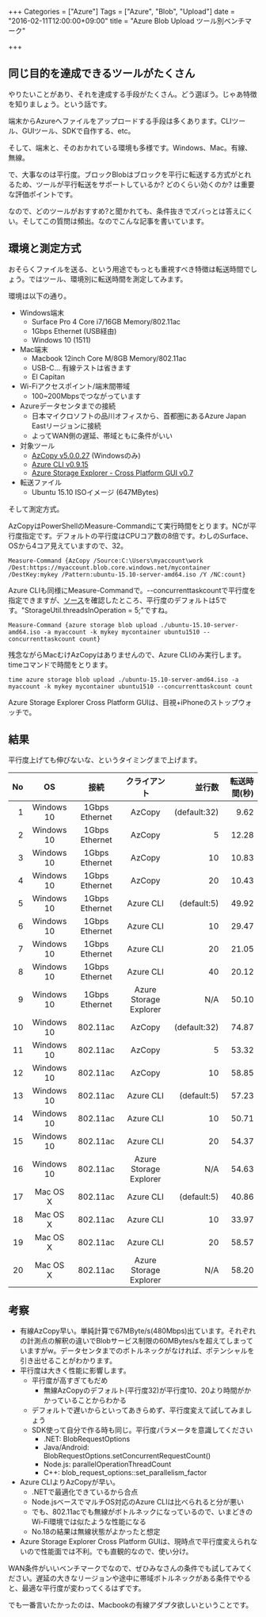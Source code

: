 +++
Categories = ["Azure"]
Tags = ["Azure", "Blob", "Upload"]
date = "2016-02-11T12:00:00+09:00"
title = "Azure Blob Upload ツール別ベンチマーク"

+++

## 同じ目的を達成できるツールがたくさん
やりたいことがあり、それを達成する手段がたくさん。どう選ぼう。じゃあ特徴を知りましょう。という話です。

端末からAzureへファイルをアップロードする手段は多くあります。CLIツール、GUIツール、SDKで自作する、etc。

そして、端末と、そのおかれている環境も多様です。Windows、Mac。有線、無線。

で、大事なのは平行度。ブロックBlobはブロックを平行に転送する方式がとれるため、ツールが平行転送をサポートしているか? どのくらい効くのか? は重要な評価ポイントです。

なので、どのツールがおすすめ?と聞かれても、条件抜きでズバっとは答えにくい。そしてこの質問は頻出。なのでこんな記事を書いています。

## 環境と測定方式
おそらくファイルを送る、という用途でもっとも重視すべき特徴は転送時間でしょう。ではツール、環境別に転送時間を測定してみます。

環境は以下の通り。

* Windows端末
    * Surface Pro 4 Core i7/16GB Memory/802.11ac
    * 1Gbps Ethernet (USB経由)
    * Windows 10 (1511)
* Mac端末
    * Macbook 12inch Core M/8GB Memory/802.11ac
    * USB-C... 有線テストは省きます
    * El Capitan
*  Wi-Fiアクセスポイント/端末間帯域
    * 100~200Mbpsでつながっています
* Azureデータセンタまでの接続
    * 日本マイクロソフトの品川オフィスから、首都圏にあるAzure Japan Eastリージョンに接続
    * よってWAN側の遅延、帯域ともに条件がいい
* 対象ツール
    * [AzCopy v5.0.0.27](https://azure.microsoft.com/ja-jp/documentation/articles/storage-use-azcopy/) (Windowsのみ)
    * [Azure CLI v0.9.15](https://azure.microsoft.com/ja-jp/documentation/articles/xplat-cli-install/)
    * [Azure Storage Explorer - Cross Platform GUI v0.7](http://storageexplorer.com/)
* 転送ファイル
    * Ubuntu 15.10 ISOイメージ (647MBytes)

そして測定方式。

AzCopyはPowerShellのMeasure-Commandにて実行時間をとります。NCが平行度指定です。デフォルトの平行度はCPUコア数の8倍です。わしのSurface、OSから4コア見えていますので、32。

    Measure-Command {AzCopy /Source:C:\Users\myaccount\work /Dest:https://myaccount.blob.core.windows.net/mycontainer /DestKey:mykey /Pattern:ubuntu-15.10-server-amd64.iso /Y /NC:count}

Azure CLIも同様にMeasure-Commandで。--concurrenttaskcountで平行度を指定できますが、[ソース](https://github.com/Azure/azure-xplat-cli/blob/dev/lib/util/storage.util._js)を確認したところ、平行度のデフォルトは5です。"StorageUtil.threadsInOperation = 5;"ですね。

    Measure-Command {azure storage blob upload ./ubuntu-15.10-server-amd64.iso -a myaccount -k mykey mycontainer ubuntu1510 --concurrenttaskcount count}

残念ながらMacむけAzCopyはありませんので、Azure CLIのみ実行します。timeコマンドで時間をとります。

    time azure storage blob upload ./ubuntu-15.10-server-amd64.iso -a myaccount -k mykey mycontainer ubuntu1510 --concurrenttaskcount count
    
Azure Storage Explorer Cross Platform GUIは、目視+iPhoneのストップウォッチで。 

## 結果
平行度上げても伸びないな、というタイミングまで上げます。

|  No  |  OS  |  接続  |  クライアント  |  並行数  |  転送時間(秒)  |
|  -----------:  |  :-----------:  |  :------------:  |  :------------:  |  ------------:  |  ------------:  |
|1|  Windows 10  |  1Gbps Ethernet  |  AzCopy  |(default:32)|9.62|
|2|  Windows 10  |  1Gbps Ethernet  |  AzCopy  |5|12.28|
|3|  Windows 10  |  1Gbps Ethernet  |  AzCopy  |10|10.83|
|4|  Windows 10  |  1Gbps Ethernet  |  AzCopy  |20|10.43|
|5|  Windows 10  |  1Gbps Ethernet  |  Azure CLI  |(default:5)|49.92|
|6|  Windows 10  |  1Gbps Ethernet  |  Azure CLI  |10|29.47|
|7|  Windows 10  |  1Gbps Ethernet  |  Azure CLI  |20|21.05|
|8|  Windows 10  |  1Gbps Ethernet  |  Azure CLI  |40|20.12|
|9|  Windows 10  |  1Gbps Ethernet  |  Azure Storage Explorer  |N/A|50.10|
|10|  Windows 10  |  802.11ac  |  AzCopy  |(default:32)|74.87|
|11|  Windows 10  |  802.11ac  |  AzCopy  |5|53.32|
|12|  Windows 10  |  802.11ac  |  AzCopy  |10|58.85|
|13|  Windows 10  |  802.11ac  |  Azure CLI  |(default:5)|57.23|
|14|  Windows 10  |  802.11ac  |  Azure CLI  |10|50.71|
|15|  Windows 10  |  802.11ac  |  Azure CLI  |20|54.37|
|16|  Windows 10  |  802.11ac  |  Azure Storage Explorer  |N/A|54.63|
|17|  Mac OS X  |  802.11ac  |  Azure CLI  |(default:5)|40.86|
|18|  Mac OS X  |  802.11ac  |  Azure CLI  |10|33.97|
|19|  Mac OS X  |  802.11ac  |  Azure CLI  |20|58.57|
|20|  Mac OS X  |  802.11ac  |  Azure Storage Explorer  |N/A|58.20|

## 考察
* 有線AzCopy早い。単純計算で67MByte/s(480Mbps)出ています。それぞれの計測点の解釈の違いでBlobサービス制限の60MBytes/sを超えてしまっていますがw。データセンタまでのボトルネックがなければ、ポテンシャルを引き出せることがわかります。
* 平行度は大きく性能に影響します。
    * 平行度が高すぎてもだめ
        * 無線AzCopyのデフォルト(平行度32)が平行度10、20より時間がかかっていることからわかる
    * デフォルトで遅いからといってあきらめず、平行度変えて試してみましょう
    * SDK使って自分で作る時も同じ。平行度パラメータを意識してください
        * .NET: BlobRequestOptions
        * Java/Android: BlobRequestOptions.setConcurrentRequestCount()
        * Node.js: parallelOperationThreadCount
        * C++: blob_request_options::set_parallelism_factor
* Azure CLIよりAzCopyが早い。
    * .NETで最適化できているから合点
    * Node.jsベースでマルチOS対応のAzure CLIは比べられると分が悪い
    * でも、802.11acでも無線がボトルネックになっているので、いまどきのWi-Fi環境では似たような性能になる
    * No.18の結果は無線状態がよかったと想定
* Azure Storage Explorer Cross Platform GUIは、現時点で平行度変えられないので性能面では不利。でも直観的なので、使い分け。

WAN条件がいいベンチマークでなので、ぜひみなさんの条件でも試してみてください。遅延の大きなリージョンや途中に帯域ボトルネックがある条件でやると、最適な平行度が変わってくるはずです。


でも一番言いたかったのは、Macbookの有線アダプタ欲しいということです。
